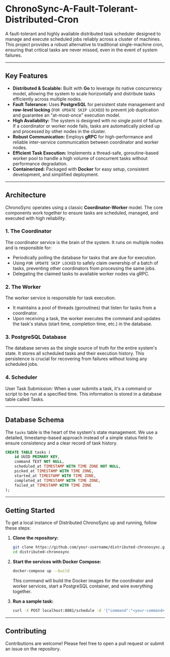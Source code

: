 # ChronoSync-A-Fault-Tolerant-Distributed-Cron

A fault-tolerant and highly available distributed task scheduler designed to manage and execute scheduled jobs reliably across a cluster of machines. This project provides a robust alternative to traditional single-machine cron, ensuring that critical tasks are never missed, even in the event of system failures.

-----

## Key Features

  * **Distributed & Scalable:** Built with **Go** to leverage its native concurrency model, allowing the system to scale horizontally and distribute tasks efficiently across multiple nodes.
  * **Fault Tolerance:** Uses **PostgreSQL** for persistent state management and **row-level locking** (`FOR UPDATE SKIP LOCKED`) to prevent job duplication and guarantee an "at-most-once" execution model.
  * **High Availability:** The system is designed with no single point of failure. If a coordinator or worker node fails, tasks are automatically picked up and processed by other nodes in the cluster.
  * **Robust Communication:** Employs **gRPC** for high-performance and reliable inter-service communication between coordinator and worker nodes.
  * **Efficient Task Execution:** Implements a thread-safe, goroutine-based worker pool to handle a high volume of concurrent tasks without performance degradation.
  * **Containerized:** Packaged with **Docker** for easy setup, consistent development, and simplified deployment.

-----

## Architecture

ChronoSync operates using a classic **Coordinator-Worker** model. The core components work together to ensure tasks are scheduled, managed, and executed with high reliability.



### 1\. The Coordinator

The coordinator service is the brain of the system. It runs on multiple nodes and is responsible for:

  * Periodically polling the database for tasks that are due for execution.
  * Using `FOR UPDATE SKIP LOCKED` to safely claim ownership of a batch of tasks, preventing other coordinators from processing the same jobs.
  * Delegating the claimed tasks to available worker nodes via gRPC.

### 2\. The Worker

The worker service is responsible for task execution.

  * It maintains a pool of threads (goroutines) that listen for tasks from a coordinator.
  * Upon receiving a task, the worker executes the command and updates the task's status (start time, completion time, etc.) in the database.

### 3\. PostgreSQL Database

The database serves as the single source of truth for the entire system's state. It stores all scheduled tasks and their execution history. This persistence is crucial for recovering from failures without losing any scheduled jobs.

### 4\. Scheduler

User Task Submission: When a user submits a task, it's a command or script to be run at a specified time. This information is stored in a database table called Tasks.

-----

## Database Schema

The `tasks` table is the heart of the system's state management. We use a detailed, timestamp-based approach instead of a simple status field to ensure consistency and a clear record of task history.

```sql
CREATE TABLE tasks (
    id UUID PRIMARY KEY,
    command TEXT NOT NULL,
    scheduled_at TIMESTAMP WITH TIME ZONE NOT NULL,
    picked_at TIMESTAMP WITH TIME ZONE,
    started_at TIMESTAMP WITH TIME ZONE,
    completed_at TIMESTAMP WITH TIME ZONE,
    failed_at TIMESTAMP WITH TIME ZONE
);
```

-----

##  Getting Started

To get a local instance of Distributed ChronoSync up and running, follow these steps:

1.  **Clone the repository:**

    ```bash
    git clone https://github.com/your-username/distributed-chronosync.git
    cd distributed-chronosync
    ```

2.  **Start the services with Docker Compose:**

    ```bash
    docker-compose up --build
    ```

    This command will build the Docker images for the coordinator and worker services, start a PostgreSQL container, and wire everything together.

3.  **Run a sample task:**
    ```bash
    curl -X POST localhost:8081/schedule -d '{"command":"<your-command>","scheduled_at":"2023-12-25T22:34:00+05:30"}'
    ```
-----

## Contributing

Contributions are welcome\! Please feel free to open a pull request or submit an issue on the repository.
